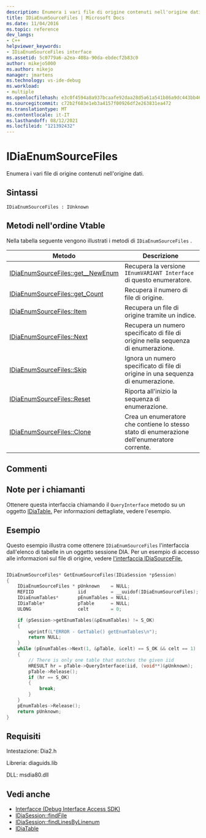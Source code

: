 ```yaml
---
description: Enumera i vari file di origine contenuti nell'origine dati.
title: IDiaEnumSourceFiles | Microsoft Docs
ms.date: 11/04/2016
ms.topic: reference
dev_langs:
- C++
helpviewer_keywords:
- IDiaEnumSourceFiles interface
ms.assetid: 5c0779a6-a2ea-408a-90da-ebdecf2b83c0
author: mikejo5000
ms.author: mikejo
manager: jmartens
ms.technology: vs-ide-debug
ms.workload:
- multiple
ms.openlocfilehash: e3c0f4594a8a937bcaafe92daa28d5a61a541b86a9dc443bb46bb9bb1ee98ec2
ms.sourcegitcommit: c72b2f603e1eb3a4157f00926df2e263831ea472
ms.translationtype: MT
ms.contentlocale: it-IT
ms.lasthandoff: 08/12/2021
ms.locfileid: "121392432"
---
```

# <a name="idiaenumsourcefiles"></a>IDiaEnumSourceFiles
Enumera i vari file di origine contenuti nell'origine dati.

## <a name="syntax"></a>Sintassi

```
IDiaEnumSourceFiles : IUnknown
```

## <a name="methods-in-vtable-order"></a>Metodi nell'ordine Vtable
Nella tabella seguente vengono illustrati i metodi di `IDiaEnumSourceFiles` .

|Metodo|Descrizione|
|------------|-----------------|
|[IDiaEnumSourceFiles::get__NewEnum](../../debugger/debug-interface-access/idiaenumsourcefiles-get-newenum.md)|Recupera la versione `IEnumVARIANT Interface` di questo enumeratore.|
|[IDiaEnumSourceFiles::get_Count](../../debugger/debug-interface-access/idiaenumsourcefiles-get-count.md)|Recupera il numero di file di origine.|
|[IDiaEnumSourceFiles::Item](../../debugger/debug-interface-access/idiaenumsourcefiles-item.md)|Recupera un file di origine tramite un indice.|
|[IDiaEnumSourceFiles::Next](../../debugger/debug-interface-access/idiaenumsourcefiles-next.md)|Recupera un numero specificato di file di origine nella sequenza di enumerazione.|
|[IDiaEnumSourceFiles::Skip](../../debugger/debug-interface-access/idiaenumsourcefiles-skip.md)|Ignora un numero specificato di file di origine in una sequenza di enumerazione.|
|[IDiaEnumSourceFiles::Reset](../../debugger/debug-interface-access/idiaenumsourcefiles-reset.md)|Riporta all'inizio la sequenza di enumerazione.|
|[IDiaEnumSourceFiles::Clone](../../debugger/debug-interface-access/idiaenumsourcefiles-clone.md)|Crea un enumeratore che contiene lo stesso stato di enumerazione dell'enumeratore corrente.|

## <a name="remarks"></a>Commenti

## <a name="notes-for-callers"></a>Note per i chiamanti
Ottenere questa interfaccia chiamando il `QueryInterface` metodo su un oggetto [IDiaTable.](../../debugger/debug-interface-access/idiatable.md) Per informazioni dettagliate, vedere l'esempio.

## <a name="example"></a>Esempio
Questo esempio illustra come ottenere `IDiaEnumSourceFiles` l'interfaccia dall'elenco di tabelle in un oggetto sessione DIA. Per un esempio di accesso alle informazioni sul file di origine, vedere [l'interfaccia IDiaSourceFile.](../../debugger/debug-interface-access/idiasourcefile.md)

```C++

IDiaEnumSourceFiles* GetEnumSourceFiles(IDiaSession *pSession)
{
    IDiaEnumSourceFiles * pUnknown    = NULL;
    REFIID                iid         = __uuidof(IDiaEnumSourceFiles);
    IDiaEnumTables*       pEnumTables = NULL;
    IDiaTable*            pTable      = NULL;
    ULONG                 celt        = 0;

    if (pSession->getEnumTables(&pEnumTables) != S_OK)
    {
        wprintf(L"ERROR - GetTable() getEnumTables\n");
        return NULL;
    }
    while (pEnumTables->Next(1, &pTable, &celt) == S_OK && celt == 1)
    {
        // There is only one table that matches the given iid
        HRESULT hr = pTable->QueryInterface(iid, (void**)&pUnknown);
        pTable->Release();
        if (hr == S_OK)
        {
            break;
        }
    }
    pEnumTables->Release();
    return pUnknown;
}
```

## <a name="requirements"></a>Requisiti
Intestazione: Dia2.h

Libreria: diaguids.lib

DLL: msdia80.dll

## <a name="see-also"></a>Vedi anche
- [Interfacce (Debug Interface Access SDK)](../../debugger/debug-interface-access/interfaces-debug-interface-access-sdk.md)
- [IDiaSession::findFile](../../debugger/debug-interface-access/idiasession-findfile.md)
- [IDiaSession::findLinesByLinenum](../../debugger/debug-interface-access/idiasession-findlinesbylinenum.md)
- [IDiaTable](../../debugger/debug-interface-access/idiatable.md)
